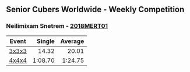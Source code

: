 ## Senior Cubers Worldwide - Weekly Competition
### Neilimixam Snetrem - [2018MERT01](https://www.worldcubeassociation.org/persons/2018MERT01)

| Event | Single | Average |
| -- | --: | --: |
| [3x3x3](neilimixam_snetrem/333.md) | 14.32 | 20.01 |  |
| [4x4x4](neilimixam_snetrem/444.md) | 1:08.70 | 1:24.75 |  |

<!-- Global site tag (gtag.js) - Google Analytics -->
<script async src="https://www.googletagmanager.com/gtag/js?id=UA-86348435-3"></script>
<script>window.dataLayer = window.dataLayer || []; function gtag() {dataLayer.push(arguments);} gtag('js', new Date()); gtag('config', 'UA-86348435-3');</script>
